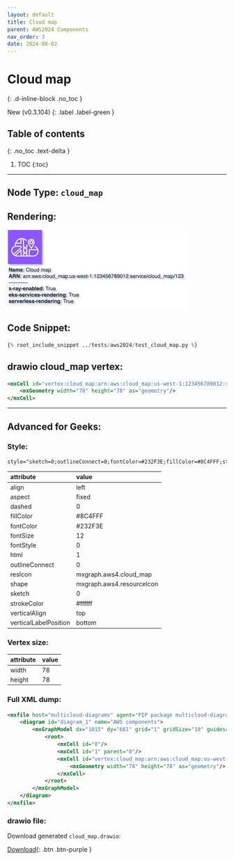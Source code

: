 ```yaml
---
layout: default
title: Cloud map
parent: AWS2024 Components
nav_order: 3
date: 2024-08-02
---
```


# Cloud map
{: .d-inline-block .no_toc }

New (v0.3.104)
{: .label .label-green }

## Table of contents
{: .no_toc .text-delta }

1. TOC
{:toc}

---


## Node Type: ``cloud_map``

## Rendering:

![lambda](output/jpg/cloud_map.jpg)

## Code Snippet:

```python
{% root_include_snippet ../tests/aws2024/test_cloud_map.py %}
```

## drawio cloud_map vertex:

```xml
<mxCell id="vertex:cloud_map:arn:aws:cloud_map:us-west-1:123456789012:service/cloud_map/123" parent="1" vertex="1">
    <mxGeometry width="78" height="78" as="geometry"/>
</mxCell>
```
---

## Advanced for Geeks:

### Style:
```html
style="sketch=0;outlineConnect=0;fontColor=#232F3E;fillColor=#8C4FFF;strokeColor=#ffffff;dashed=0;verticalLabelPosition=bottom;verticalAlign=top;align=left;html=1;fontSize=12;fontStyle=0;aspect=fixed;shape=mxgraph.aws4.resourceIcon;resIcon=mxgraph.aws4.cloud_map;"
```

| attribute | value |
|:----------|:------|
|align| left |
|aspect| fixed |
|dashed| 0 |
|fillColor| #8C4FFF |
|fontColor| #232F3E |
|fontSize| 12 |
|fontStyle| 0 |
|html| 1 |
|outlineConnect| 0 |
|resIcon| mxgraph.aws4.cloud_map |
|shape| mxgraph.aws4.resourceIcon |
|sketch| 0 |
|strokeColor| #ffffff |
|verticalAlign| top |
|verticalLabelPosition| bottom |

### Vertex size:

| attribute | value |
|:---------|:-----------|
| width    | 78  |
| height   |78|

### Full XML dump:
```xml
<mxfile host="multicloud-diagrams" agent="PIP package multicloud-diagrams. Generate resources in draw.io compatible format for Cloud infrastructure. Copyrights @ Roman Tsypuk 2023. MIT license." type="MultiCloud">
    <diagram id="diagram_1" name="AWS components">
        <mxGraphModel dx="1015" dy="661" grid="1" gridSize="10" guides="1" tooltips="1" connect="1" arrows="1" fold="1" page="1" pageScale="1" pageWidth="850" pageHeight="1100" math="0" shadow="1">
            <root>
                <mxCell id="0"/>
                <mxCell id="1" parent="0"/>
                <mxCell id="vertex:cloud_map:arn:aws:cloud_map:us-west-1:123456789012:service/cloud_map/123" value="&lt;b&gt;Name&lt;/b&gt;: Cloud map&lt;BR&gt;&lt;b&gt;ARN&lt;/b&gt;: arn:aws:cloud_map:us-west-1:123456789012:service/cloud_map/123&lt;BR&gt;-----------&lt;BR&gt;&lt;b&gt;x-ray-enabled&lt;/b&gt;: True&lt;BR&gt;&lt;b&gt;eks-services-rendering&lt;/b&gt;: True&lt;BR&gt;&lt;b&gt;serverless-rendering&lt;/b&gt;: True" style="sketch=0;outlineConnect=0;fontColor=#232F3E;fillColor=#8C4FFF;strokeColor=#ffffff;dashed=0;verticalLabelPosition=bottom;verticalAlign=top;align=left;html=1;fontSize=12;fontStyle=0;aspect=fixed;shape=mxgraph.aws4.resourceIcon;resIcon=mxgraph.aws4.cloud_map;" parent="1" vertex="1">
                    <mxGeometry width="78" height="78" as="geometry"/>
                </mxCell>
            </root>
        </mxGraphModel>
    </diagram>
</mxfile>
```

### drawio file:

Download generated ``cloud_map.drawio``:

[Download](output/drawio/cloud_map.drawio){: .btn .btn-purple }
